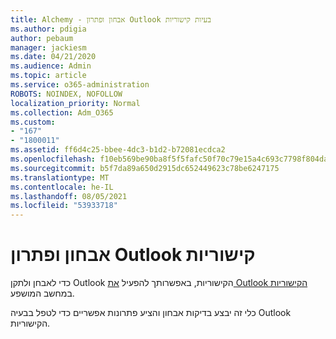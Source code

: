 ```yaml
---
title: Alchemy - אבחון ופתרון Outlook בעיות קישוריות
ms.author: pdigia
author: pebaum
manager: jackiesm
ms.date: 04/21/2020
ms.audience: Admin
ms.topic: article
ms.service: o365-administration
ROBOTS: NOINDEX, NOFOLLOW
localization_priority: Normal
ms.collection: Adm_O365
ms.custom:
- "167"
- "1800011"
ms.assetid: ff6d4c25-bbee-4dc3-b1d2-b72081ecdca2
ms.openlocfilehash: f10eb569be90ba8f5f5fafc50f70c79e15a4c693c7798f804da4206846eccecc
ms.sourcegitcommit: b5f7da89a650d2915dc652449623c78be6247175
ms.translationtype: MT
ms.contentlocale: he-IL
ms.lasthandoff: 08/05/2021
ms.locfileid: "53933718"
---
```

# <a name="diagnose-and-resolve-outlook-connectivity-issues"></a>אבחון ופתרון Outlook קישוריות

כדי לאבחן ולתקן Outlook הקישוריות, באפשרותך להפעיל [את Outlook הקישוריות](https://aka.ms/SaRA-OutlookDisconnect-Alchemy) במחשב המושפע.
  
כלי זה יבצע בדיקות אבחון והציע פתרונות אפשריים כדי לטפל בבעיה Outlook הקישוריות.
  